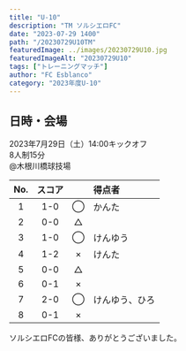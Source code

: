 ```yaml
---
title: "U-10"
description: "TM ソルシエロFC"
date: "2023-07-29 1400"
path: "/20230729U10TM"
featuredImage: ../images/20230729U10.jpg
featuredImageAlt: "20230729U10"
tags: ["トレーニングマッチ"]
author: "FC Esblanco"
category: "2023年度U-10"
---
```


## 日時・会場

2023年7月29日（土）14:00キックオフ  
8人制15分  
@木根川橋球技場

| No.| スコア |   | 得点者 |
|:--:|:------:|:-:|:-----|
| 1  | 1-0 | ◯ |かんた|
| 2  | 0-0 | △ ||
| 3  | 1-0 | ◯ |けんゆう|
| 4  | 1-2 | × |けんた|
| 5  | 0-0 | △ ||
| 6  | 0-1 | × ||
| 7  | 2-0 | ◯ |けんゆう、ひろ|
| 8  | 0-1 | × ||

ソルシエロFCの皆様、ありがとうございました。